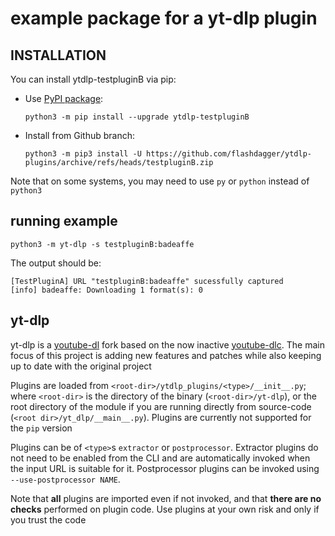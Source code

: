 # example package for a yt-dlp plugin

## INSTALLATION
You can install ytdlp-testpluginB via pip:
* Use [PyPI package](https://pypi.org/project/yt-dlp): 

  `python3 -m pip install --upgrade ytdlp-testpluginB`
* Install from Github branch: 

  `python3 -m pip3 install -U https://github.com/flashdagger/ytdlp-plugins/archive/refs/heads/testpluginB.zip`

Note that on some systems, you may need to use `py` or `python` instead of `python3`

## running example
`python3 -m yt-dlp -s testpluginB:badeaffe`

The output should be:
```
[TestPluginA] URL "testpluginB:badeaffe" sucessfully captured
[info] badeaffe: Downloading 1 format(s): 0
```


## yt-dlp
yt-dlp is a [youtube-dl](https://github.com/ytdl-org/youtube-dl) fork based on the now inactive [youtube-dlc](https://github.com/blackjack4494/yt-dlc). The main focus of this project is adding new features and patches while also keeping up to date with the original project

Plugins are loaded from `<root-dir>/ytdlp_plugins/<type>/__init__.py`; where `<root-dir>` is the directory of the binary (`<root-dir>/yt-dlp`), or the root directory of the module if you are running directly from source-code (`<root dir>/yt_dlp/__main__.py`). Plugins are currently not supported for the `pip` version

Plugins can be of `<type>`s `extractor` or `postprocessor`. Extractor plugins do not need to be enabled from the CLI and are automatically invoked when the input URL is suitable for it. Postprocessor plugins can be invoked using `--use-postprocessor NAME`.

Note that **all** plugins are imported even if not invoked, and that **there are no checks** performed on plugin code. Use plugins at your own risk and only if you trust the code

